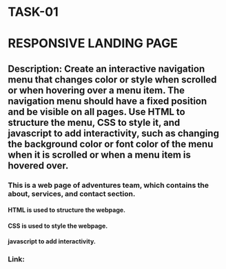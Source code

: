 # TASK-01
# RESPONSIVE LANDING PAGE
## Description: Create an interactive navigation menu that changes color or style when scrolled or when hovering over a menu item. The navigation menu should have a fixed position and be visible on all pages. Use HTML to structure the menu, CSS to style it, and javascript to add interactivity, such as changing the background color or font color of the menu when it is scrolled or when a menu item is hovered over.
### This is a web page of adventures team, which contains the about, services, and contact section.
   #### HTML is used to structure the webpage.
   #### CSS is used to style the webpage.
   #### javascript to add interactivity.
### Link: 
